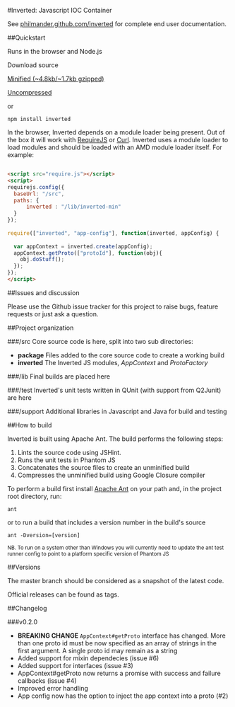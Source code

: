 #Inverted: Javascript IOC Container

See [philmander.github.com/inverted](http://philmander.github.com/inverted/) for complete end user documentation.

##Quickstart

Runs in the browser and Node.js

Download source

[Minified (~4.8kb/~1.7kb gzipped)](https://raw.github.com/philmander/inverted/master/lib/inverted-min.js)

[Uncompressed](https://raw.github.com/philmander/inverted/master/lib/inverted.js)

or

```
npm install inverted
```

In the browser, Inverted depends on a module loader being present. Out of the box it will work with 
[RequireJS](http://requirejs.org) or [Curl](https://github.com/cujojs/curl). Inverted uses
a module loader to load modules and should be loaded with an AMD module loader itself. For example:

```html

<script src="require.js"></script>
<script>
requirejs.config({
  baseUrl: "/src",
  paths: {
      inverted : "/lib/inverted-min"
  }
});
  
require(["inverted", "app-config"], function(inverted, appConfig) {
  
  var appContext = inverted.create(appConfig);
  appContext.getProto(["protoId"], function(obj){
    obj.doStuff();
  });
});
</script>


```

##Issues and discussion

Please use the Github issue tracker for this project to raise bugs, feature requests or just ask a question.

##Project organization

###/src
Core source code is here, split into two sub directories:

* __package__ Files added to the core source code to create a working build
* __inverted__ The Inverted JS modules, _AppContext_ and _ProtoFactory_

###/lib 
Final builds are placed here

###/test
Inverted's unit tests written in QUnit (with support from Q2Junit) are here

###/support
Additional libraries in Javascript and Java for build and testing

##How to build

Inverted is built using Apache Ant. The build performs the following steps:

1. Lints the source code using JSHint.
2. Runs the unit tests in Phantom JS
3. Concatenates the source files to create an unminified build
4. Compresses the unminified build using Google Closure compiler 

To perform a build first install [Apache Ant](http://ant.apache.org/bindownload.cgi) on your path and, in the project root directory, run:

```
ant
```

or to run a build that includes a version number in the build's source 

```
ant -Dversion=[version]
```

<small>NB. To run on a system other than Windows you will currently need to update the ant test runner config to point 
to a platform specific version of Phantom JS</small>

##Versions

The master branch should be considered as a snapshot of the latest code.

Official releases can be found as tags.

##Changelog

###v0.2.0
* __BREAKING CHANGE__ <code>AppContext#getProto</code> interface has changed. More than one proto id must be now specified as an array of strings in the first argument. A single proto id may remain as a string 
* Added support for mixin dependecies (issue #6)
* Added support for interfaces (issue #3)
* AppContext#getProto now returns a promise with success and failure callbacks (issue #4)
* Improved error handling
* App config now has the option to inject the app context into a proto (#2)

